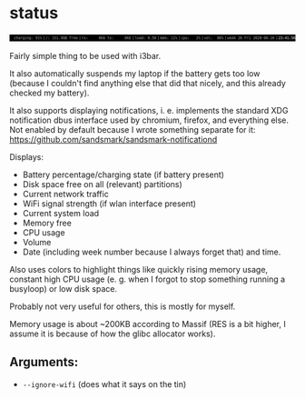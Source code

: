 status
======

![screenshot](/screenshot.png)

Fairly simple thing to be used with i3bar.

It also automatically suspends my laptop if the battery gets too low (because I
couldn't find anything else that did that nicely, and this already checked my battery).

It also supports displaying notifications, i. e. implements the standard XDG
notification dbus interface used by chromium, firefox, and everything else. Not
enabled by default because I wrote something separate for it:
https://github.com/sandsmark/sandsmark-notificationd

Displays:
 - Battery percentage/charging state (if battery present)
 - Disk space free on all (relevant) partitions)
 - Current network traffic
 - WiFi signal strength (if wlan interface present)
 - Current system load
 - Memory free
 - CPU usage
 - Volume
 - Date (including week number because I always forget that) and time.

Also uses colors to highlight things like quickly rising memory usage, constant
high CPU usage (e. g. when I forgot to stop something running a busyloop) or
low disk space.

Probably not very useful for others, this is mostly for myself.

Memory usage is about ~200KB according to Massif (RES is a bit higher, I assume
it is because of how the glibc allocator works).

Arguments:
----------
 - `--ignore-wifi` (does what it says on the tin)

